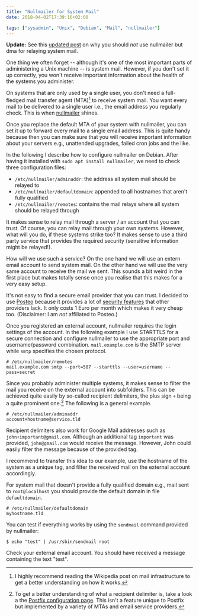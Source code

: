 ```yaml
---
title: "Nullmailer for System Mail"
date: 2018-04-02T17:39:16+02:00

tags: ["sysadmin", "Unix", "Debian", "Mail", "nullmailer"]
---
```


**Update:** See this [updated
post](@/2018-04-08-from-nullmailer-to-dma.md) on why you should *not*
use nullmailer but dma for relaying system mail.

<!-- more -->

One thing we often forget -- although it's one of the most important parts of
administering a Unix machine -- is system mail. However, if you don't set it up
correctly, you won't receive important information about the health of the
systems you administer.

On systems that are only used by a single user, you don't need a full-fledged
mail transfer agent (MTA)[^MTA] to receive system mail. You want every mail to
be delivered to a single user i.e., the email address you regularly check. This
is when [nullmailer](http://untroubled.org/nullmailer/) shines.

Once you replace the default MTA of your system with nullmailer, you can set it
up to forward every mail to a single email address. This is quite handy because
then you can make sure that you will receive important information about your
servers e.g., unattended upgrades, failed cron jobs and the like.

In the following I describe how to configure nullmailer on Debian. After having
it installed with `sudo apt install nullmailer`, we need to check three
configuration files:

* `/etc/nullmailer/adminaddr`: the address all system mail should be relayed to
* `/etc/nullmailer/defaultdomain`: appended to all hostnames that aren't fully
  qualified
* `/etc/nullmailer/remotes`: contains the mail relays where all system should be
  relayed through

It makes sense to relay mail through a server / an account that you can trust.
Of course, you can relay mail through your own systems. However, what will you
do, if these systems strike too? It makes sense to use a third party service
that provides the required security (sensitive information might be relayed!).

How will we use such a service? On the one hand we will use an extern email
account to send system mail. On the other hand we will use the very same account
to receive the mail we sent. This sounds a bit weird in the first place but
makes totally sense once you realise that this makes for a very easy setup.

It's not easy to find a secure email provider that you can trust. I decided to
use [Posteo](https://www.posteo.de) because it provides a lot of [security
features](https://posteo.de/en/site/features#featuresprivacy) that other
providers lack. It only costs 1 Euro per month which makes it very cheap too.
(Disclaimer: I am *not* affiliated to Posteo.)

Once you registered an external account, nullmailer requires the login settings
of the account. In the following example I use STARTTLS for a secure connection
and configure nullmailer to use the appropriate port and username/password
combination. `mail.example.com` is the SMTP server while `smtp` specifies the
chosen protocol.

```{conf}
# /etc/nullmailer/remotes
mail.example.com smtp --port=587 --starttls --user=username --pass=secret
```

Since you probably administer multiple systems, it makes sense to filter the
mail you receive on the external account into subfolders. This can be achieved
quite easily by so-called recipient delimiters, the plus sign `+` being a quite
prominent one.[^recipient-delimiter] The following is a general example.

```{conf}
# /etc/nullmailer/adminaddr
account+hostname@service.tld
```

Recipient delimiters also work for Google Mail addresses such as
`john+important@gmail.com`. Although an additional tag `important` was provided,
`john@gmail.com` would receive the message. However, John could easily filter
the message because of the provided tag.

I recommend to transfer this idea to our example, use the hostname of the system
as a unique tag, and filter the received mail on the external account accordingly.

For system mail that doesn't provide a fully qualified domain e.g., mail sent to
`root@localhost` you should provide the default domain in file `defaultdomain`.

```{conf}
# /etc/nullmailer/defaultdomain
myhostname.tld
```

You can test if everything works by using the `sendmail` command provided by nullmailer:

```{shell}
$ echo "test" | /usr/sbin/sendmail root
```

Check your external email account. You should have received a message containing
the text "test".

[^MTA]: I highly recommend reading the Wikipedia post on mail infrastructure to get a better understanding on how it works.

[^recipient-delimiter]: To get a better understanding of what a recipient delimiter is, take a look a the [Postfix configuration page](http://www.postfix.org/postconf.5.html#recipient_delimiter). This isn't a feature unique to Postfix but implemented by a variety of MTAs and email service providers.

